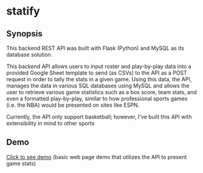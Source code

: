 # statify

## Synopsis
<p>This backend REST API was built with Flask (Python) and MySQL as its database solution.</p> 
<p>This backend API allows users to input roster and play-by-play data into a provided Google Sheet template to send (as CSVs) to the API as a POST request in order to tally the stats in a given game. Using this data, the API, manages the data in various SQL databases using MySQL and allows the user to retrieve various game statistics such as a box score, team stats, and even a formatted play-by-play, similar to how professional sports games (i.e. the NBA) would be presented on sites like ESPN.</p>
<p>Currently, the API only support basketball; however, I've built this API with extensibility in mind to other sports</p>

## Demo
<p><a href="https://statify-sports.netlify.app/" target="__blank">Click to see demo</a> (basic web page demo that utilizes the API to present game stats)</p>
